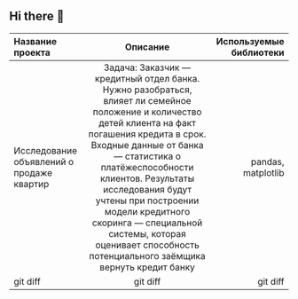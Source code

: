 ## Hi there 👋

| Название проекта | Описание | Используемые библиотеки |
| :---         |     :---:      |          ---: |
| Исследование объявлений о продаже квартир | Задача: Заказчик — кредитный отдел банка. Нужно разобраться, влияет ли семейное положение и количество детей клиента на факт погашения кредита в срок. Входные данные от банка — статистика о платёжеспособности клиентов. Результаты исследования будут учтены при построении модели кредитного скоринга — специальной системы, которая оценивает способность потенциального заёмщика вернуть кредит банку | pandas, matplotlib |
| git diff     | git diff       | git diff      |
